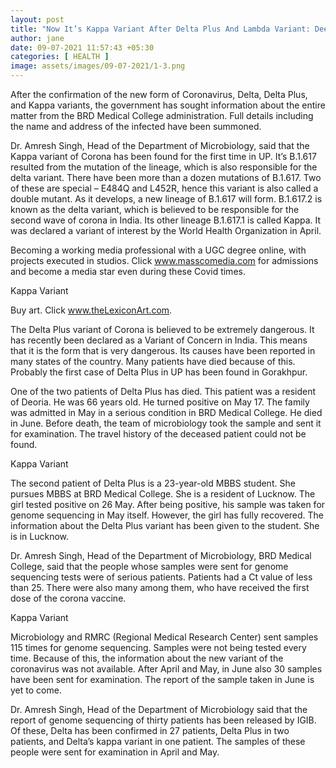 ```yaml
---
layout: post
title: "Now It’s Kappa Variant After Delta Plus And Lambda Variant: Deets Inside."
author: jane 
date: 09-07-2021 11:57:43 +05:30 
categories: [ HEALTH ] 
image: assets/images/09-07-2021/1-3.png
---
```

After the confirmation of the new form of Coronavirus, Delta, Delta Plus, and Kappa variants, the government has sought information about the entire matter from the BRD Medical College administration. Full details including the name and address of the infected have been summoned.

Dr. Amresh Singh, Head of the Department of Microbiology, said that the Kappa variant of Corona has been found for the first time in UP. It’s B.1.617 resulted from the mutation of the lineage, which is also responsible for the delta variant. There have been more than a dozen mutations of B.1.617. Two of these are special – E484Q and L452R, hence this variant is also called a double mutant. As it develops, a new lineage of B.1.617 will form. B.1.617.2 is known as the delta variant, which is believed to be responsible for the second wave of corona in India. Its other lineage B.1.617.1 is called Kappa. It was declared a variant of interest by the World Health Organization in April.





Becoming a working media professional with a UGC degree online, with projects executed in studios. Click www.masscomedia.com for admissions and become a media star even during these Covid times.

Kappa Variant

Buy art. Click www.theLexiconArt.com.

The Delta Plus variant of Corona is believed to be extremely dangerous. It has recently been declared as a Variant of Concern in India. This means that it is the form that is very dangerous. Its causes have been reported in many states of the country. Many patients have died because of this. Probably the first case of Delta Plus in UP has been found in Gorakhpur.

One of the two patients of Delta Plus has died. This patient was a resident of Deoria. He was 66 years old. He turned positive on May 17. The family was admitted in May in a serious condition in BRD Medical College. He died in June. Before death, the team of microbiology took the sample and sent it for examination. The travel history of the deceased patient could not be found.

Kappa Variant

The second patient of Delta Plus is a 23-year-old MBBS student. She pursues MBBS at BRD Medical College. She is a resident of Lucknow. The girl tested positive on 26 May. After being positive, his sample was taken for genome sequencing in May itself. However, the girl has fully recovered. The information about the Delta Plus variant has been given to the student. She is in Lucknow.

Dr. Amresh Singh, Head of the Department of Microbiology, BRD Medical College, said that the people whose samples were sent for genome sequencing tests were of serious patients. Patients had a Ct value of less than 25. There were also many among them, who have received the first dose of the corona vaccine.

Kappa Variant

Microbiology and RMRC (Regional Medical Research Center) sent samples 115 times for genome sequencing. Samples were not being tested every time. Because of this, the information about the new variant of the coronavirus was not available. After April and May, in June also 30 samples have been sent for examination. The report of the sample taken in June is yet to come.

Dr. Amresh Singh, Head of the Department of Microbiology said that the report of genome sequencing of thirty patients has been released by IGIB. Of these, Delta has been confirmed in 27 patients, Delta Plus in two patients, and Delta’s kappa variant in one patient. The samples of these people were sent for examination in April and May.